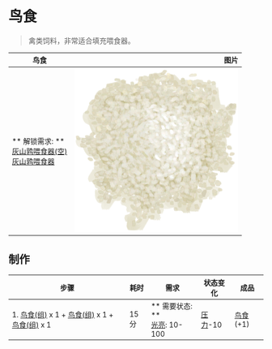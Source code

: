 # 鸟食  
> 禽类饲料，非常适合填充喂食器。  
  
  鸟食  |   图片   
 ----  |  ----:   
 ** 解锁需求: **<br>[灰山鹑喂食器(空)](PartridgeFeederEmpty.md)<br>[灰山鹑喂食器](PartridgeFeeder.md)  |  ![](Sprite/Rice.png)   
  
## 制作  
步骤  |  耗时  |  需求  |  状态变化  |  成品  
----  |  ----  |  ----  |  ----  |  ----  
1. [鸟食(组)](GpTag_FeedBird.md) x 1 + [鸟食(组)](GpTag_FeedBird.md) x 1 + [鸟食(组)](GpTag_FeedBird.md) x 1  |  15分  |  ** 需要状态: **<br>[光亮](Light.md): 10-100  |  [压力](Stress.md)-10  |  [鸟食](FeedBird.md)(+1)  
